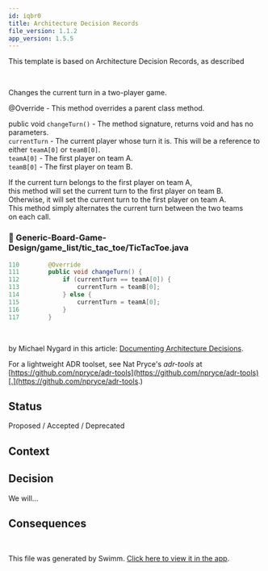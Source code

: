 ```yaml
---
id: iqbr0
title: Architecture Decision Records
file_version: 1.1.2
app_version: 1.5.5
---
```


This template is based on Architecture Decision Records, as described

<br/>

Changes the current turn in a two-player game.

@Override - This method overrides a parent class method.

public void `changeTurn()`<swm-token data-swm-token=":Generic-Board-Game-Design/game_list/tic_tac_toe/TicTacToe.java:111:5:7:`    public void changeTurn() {`"/> - The method signature, returns void and has no parameters.<br/>
`currentTurn`<swm-token data-swm-token=":Generic-Board-Game-Design/game_list/tic_tac_toe/TicTacToe.java:112:4:4:`        if (currentTurn == teamA[0]) {`"/> - The current player whose turn it is. This will be a reference to either `teamA[0]`<swm-token data-swm-token=":Generic-Board-Game-Design/game_list/tic_tac_toe/TicTacToe.java:112:8:11:`        if (currentTurn == teamA[0]) {`"/> or `teamB[0]`<swm-token data-swm-token=":Generic-Board-Game-Design/game_list/tic_tac_toe/TicTacToe.java:113:5:8:`            currentTurn = teamB[0];`"/>.<br/>
`teamA[0]`<swm-token data-swm-token=":Generic-Board-Game-Design/game_list/tic_tac_toe/TicTacToe.java:112:8:11:`        if (currentTurn == teamA[0]) {`"/> - The first player on team A.<br/>
`teamB[0]`<swm-token data-swm-token=":Generic-Board-Game-Design/game_list/tic_tac_toe/TicTacToe.java:113:5:8:`            currentTurn = teamB[0];`"/> - The first player on team B.<br/>

If the current turn belongs to the first player on team A,<br/>
this method will set the current turn to the first player on team B.<br/>
Otherwise, it will set the current turn to the first player on team A.<br/>
This method simply alternates the current turn between the two teams<br/>
on each call.
<!-- NOTE-swimm-snippet: the lines below link your snippet to Swimm -->
### 📄 Generic-Board-Game-Design/game_list/tic_tac_toe/TicTacToe.java
```java
110        @Override
111        public void changeTurn() {
112            if (currentTurn == teamA[0]) {
113                currentTurn = teamB[0];
114            } else {
115                currentTurn = teamA[0];
116            }
117        }
```

<br/>

by Michael Nygard in this article: [Documenting Architecture Decisions](http://thinkrelevance.com/blog/2011/11/15/documenting-architecture-decisions).

For a lightweight ADR toolset, see Nat Pryce's _adr-tools_ at [https://github.com/npryce/adr-tools](https://github.com/npryce/adr-tools)[.](https://github.com/npryce/adr-tools.)

## Status

Proposed / Accepted / Deprecated

## Context

## Decision

We will...

## Consequences

<br/>

This file was generated by Swimm. [Click here to view it in the app](/repos/Z2l0aHViJTNBJTNBT09QLUdhbWUtRGVzaWduJTNBJTNBdW9oeml5b2Ft/docs/iqbr0).
